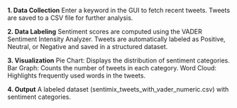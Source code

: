 **1. Data Collection**
Enter a keyword in the GUI to fetch recent tweets.
Tweets are saved to a CSV file for further analysis.

**2. Data Labeling**
Sentiment scores are computed using the VADER Sentiment Intensity Analyzer.
Tweets are automatically labeled as Positive, Neutral, or Negative and saved in a structured dataset.

**3. Visualization**
Pie Chart: Displays the distribution of sentiment categories.
Bar Graph: Counts the number of tweets in each category.
Word Cloud: Highlights frequently used words in the tweets.

**4. Output**
A labeled dataset (sentimix_tweets_with_vader_numeric.csv) with sentiment categories.
